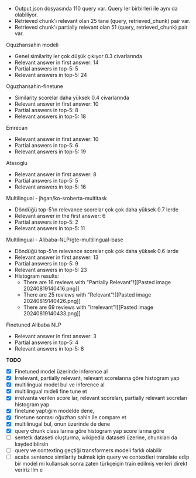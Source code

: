 - Output.json dosyasında 110 query var. Query ler birbirleri ile aynı da olabiliyor. 
- Retrieved chunk'ı relevant olan 25 tane (query, retrieved_chunk) pair var.
- Retrieved chunk'ı partially relevant olan 51 (query, retrieved_chunk) pair var.

Oquzhansahin modeli
- Genel similarity ler çok düşük çıkıyor 0.3 civarlarında
- Relevant answer in first answer:  14
- Partial answers in top-5:  5
- Relevant answers in top-5:  24

Oguzhansahin-finetune
- Similarity scorelar daha yüksek 0.4 civarlarında
- Relevant answer in first answer:  10
- Partial answers in top-5:  8
- Relevant answers in top-5:  18


Emrecan
- Relevant answer in first answer:  10
- Partial answers in top-5:  6
- Relevant answers in top-5:  19

Atasoglu
- Relevant answer in first answer:  8
- Partial answers in top-5:  5
- Relevant answers in top-5:  16


Multilingual - jhgan/ko-sroberta-multitask
- Döndüğü top-5'ın relevance scorelar çok çok daha yüksek 0.7 lerde
- Relevant answer in the first answer:  6
- Partial answers in top-5:  2
- Relevant answers in top-5:  11

Multilingual - Alibaba-NLP/gte-multilingual-base
 - Döndüğü top-5'ın relevance scorelar çok çok daha yüksek 0.6 larde
- Relevant answer in first answer:  13
- Partial answers in top-5:  9
- Relevant answers in top-5:  23
- Histogram results:
	- There are 16 reviews with "Partially Relevant"![[Pasted image 20240819140416.png]]
	- There are 25 reviews with "Relevant"![[Pasted image 20240819140426.png]]
	- There are 69 reviews with "Irrelevant"![[Pasted image 20240819140433.png]]



Finetuned Alibaba NLP
- Relevant answer in first answer:  3
- Partial answers in top-5:  4
- Relevant answers in top-5:  8




**TODO**
- [x] Finetuned model üzerinde inference al
- [x] İrrelevant, partially relevant, relevant scorelarına göre histogram yap
- [x] multilingual model bul ve inference al
- [x] multilingual mıdeli fine tune et
- [x] irrelvanta verilen score lar, relevant scoreları, partially relevant socreları histogram yap
- [x] finetune yaptığım modelde dene, 
- [x] finetune sonrası oğuzhan sahin ile compare et
- [x] multilinugal bul, onun üzerinde de dene
- [x] query chunk class larına göre histogram yap score larına göre
- [ ] sentetk dataseti oluşturma, wikipedia dataseti üzerine, chunkları da kaydediblirsin
- [ ] query ve contexting geçtiği transformers modeli farklı olabilir
- [ ] acaba sentence similarity bulmak için query ve contextleri translate edip bir model mi kullansak sonra zaten türkçeiçin train edilmiş verileri direkt veririz llm e